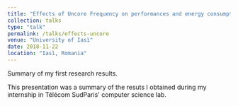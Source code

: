 ```yaml
---
title: "Effects of Uncore Frequency on performances and energy consumption"
collection: talks
type: "talk"
permalink: /talks/effects-uncore
venue: "University of Iasì"
date: 2018-11-22
location: "Iasì, Romania"
---
```


Summary of my first research results.

This presentation was a summary of the resuts I obtained during my internship in Télécom SudParis' computer science lab.
